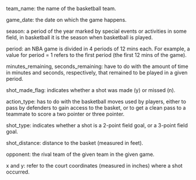 
team_name: the name of the basketball team.

game_date: the date on which the game happens.

season: a period of the year marked by special events or activities in some field, in basketball it is the season when basketball is played.

period: an NBA game is divided in 4 periods of 12 mins each. For example, a value for period = 1 refers to the first period (the first 12 mins of the game).

minutes_remaining, seconds_remaining: have to do with the amount of time in minutes and seconds, respectively, that remained to be played in a given period.

shot_made_flag: indicates whether a shot was made (y) or missed (n).

action_type: has to do with the basketball moves used by players, either to pass by defenders to gain access to the basket, or to get a clean pass to a teammate to score a two pointer or three pointer.

shot_type: indicates whether a shot is a 2-point field goal, or a 3-point field goal.

shot_distance: distance to the basket (measured in feet).

opponent: the rival team of the given team in the given game.

x and y: refer to the court coordinates (measured in inches) where a shot occurred.




